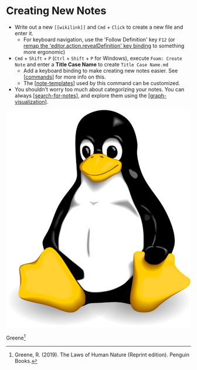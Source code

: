 # Creating New Notes

- Write out a new `[[wikilink]]` and `Cmd` + `Click` to create a new file and enter it.
  - For keyboard navigation, use the 'Follow Definition' key `F12` (or [remap the 'editor.action.revealDefinition' key binding](https://code.visualstudio.com/docs/getstarted/keybindings) to something more ergonomic)
- `Cmd` + `Shift` + `P` (`Ctrl` + `Shift` + `P` for Windows), execute `Foam: Create Note` and enter a **Title Case Name** to create `Title Case Name.md`
  - Add a keyboard binding to make creating new notes easier. See [[commands]] for more info on this.
  - The [[note-templates]] used by this command can be customized.
- You shouldn't worry too much about categorizing your notes. You can always [[search-for-notes]], and explore them using the [[graph-visualization]].

![tux](../../attachments/tux.png)

Greene[^greeneLawsHumanNature2019]
 


[//begin]: # "Autogenerated link references for markdown compatibility"
[commands]: ..%2Ffeatures%2Fcommands.md "Foam Commands"
[note-templates]: ..%2Ffeatures%2Fnote-templates.md "Note Templates"
[search-for-notes]: ..%2Frecipes%2Fsearch-for-notes.md "Search for Notes"
[graph-visualization]: ..%2Ffeatures%2Fgraph-visualization.md "Graph Visualization"
[//end]: # "Autogenerated link references"
[^greeneLawsHumanNature2019]: Greene, R. (2019). The Laws of Human Nature (Reprint edition). Penguin Books.
